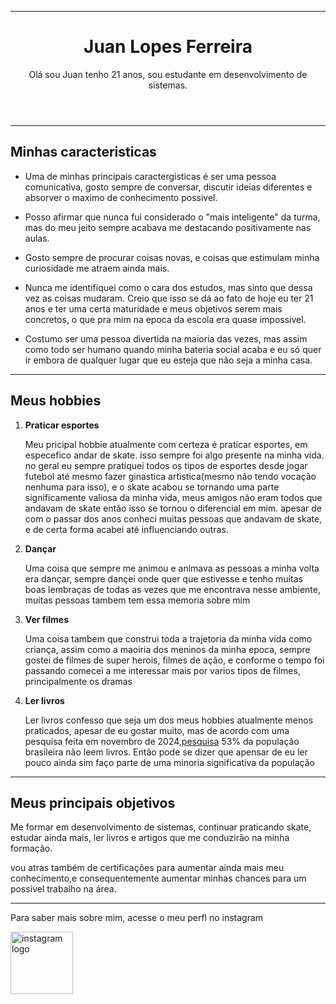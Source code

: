    <body>
            <header><hr>
                <h1>Juan Lopes Ferreira</h1>
                <p>Olá sou Juan tenho 21 anos, sou estudante em desenvolvimento de sistemas.</p>
            </header>
            <main><hr>
                <section>
                    <h2>Minhas caracteristicas</h2>
                    <ul>
                        <li><p>Uma de minhas principais caractergisticas é ser uma pessoa comunicativa, gosto sempre de conversar, discutir ideias diferentes e absorver o maximo de conhecimento possivel.</p></li>
                        <li><p>Posso afirmar que nunca fui considerado o "mais inteligente" da turma, mas do meu jeito sempre acabava me destacando positivamente nas aulas.</p></li>
                        <li><p>Gosto sempre de procurar coisas novas, e coisas que estimulam minha curiosidade me atraem ainda mais.</p></li>
                        <li><p>Nunca me identifiquei como o cara dos estudos, mas sinto que dessa vez as coisas mudaram. Creio que isso se dá ao fato de hoje eu ter 21 anos e ter uma certa maturidade e meus objetivos serem mais concretos, o que pra mim na epoca da escola era quase impossivel.</p></li>
                        <li><p>Costumo ser uma pessoa divertida na maioria das vezes, mas assim como todo ser humano quando minha bateria social acaba e eu só quer ir embora de qualquer lugar que eu esteja que não seja a minha casa.</p></li>
                    </ul>
                </section><hr>
                <section>
                    <h2>Meus hobbies</h2>
                    <ol>
                        <li><strong>Praticar esportes</strong></li>
                        <p>Meu pricipal hobbie atualmente com certeza é praticar esportes, em especefico andar de skate. isso sempre foi algo presente na minha vida. no geral eu sempre pratiquei todos os tipos de esportes desde jogar futebol até mesmo fazer ginastica artistica(mesmo não tendo vocação nenhuma para isso), e o skate acabou se tornando uma parte significamente valiosa da minha vida, meus amigos não eram todos que andavam de skate então isso se tornou o diferencial em mim. apesar de com o passar dos anos conheci muitas pessoas que andavam de skate, e de certa forma acabei até influenciando outras.</p>
                        <li><strong>Dançar</strong></li>
                        <p>Uma coisa que sempre me animou e animava as pessoas a minha volta era dançar, sempre dançei onde quer que estivesse e tenho muitas boas lembraças de todas as vezes que me encontrava nesse ambiente, muitas pessoas tambem tem essa memoria sobre mim</p>
                        <li><strong>Ver filmes</strong></li>
                        <p>Uma coisa tambem que construi toda a trajetoria da minha vida como criança, assim como a maoiria dos meninos da minha epoca, sempre gostei de filmes de super herois, filmes de ação, e conforme o tempo foi passando comecei a me interessar mais por varios tipos de filmes, principalmente os dramas</p>
                        <li><strong>Ler livros</strong></li>
                        <p>Ler livros confesso que seja um dos meus hobbies atualmente menos praticados, apesar de eu gostar muito, mas de acordo com uma pesquisa feita em novembro de 2024,<a href="https://g1.globo.com/educacao/noticia/2024/11/19/o-brasil-que-le-menos-pesquisa-aponta-que-pais-perdeu-quase-7-milhoes-de-leitores-em-4-anos-veja-raio-x.ghtml">pesquisa</a> 53% da população brasileira não leem livros.
                        Então pode se dizer que apensar de eu ler pouco ainda sim faço parte de uma minoria significativa da população</p>
                    </ol>
                </section> <hr>
                <section>
                    <h2>Meus principais objetivos</h2>
                    <p>Me formar em desenvolvimento de sistemas, continuar praticando skate, estudar ainda mais, ler livros e artigos que me conduzirão na minha formação.</p>
                    <p>vou atras também de certificações para aumentar ainda mais meu conhecimento,e consequentemente aumentar minhas chances para um possivel trabalho na área.</p>
                </section>           
            </main>
            <footer><hr>
                <p>Para saber mais sobre mim, acesse o meu perfl no instagram</p>
                <a href="https://www.instagram.com/jlf_loyalty?igsh=MXd5bTZpNzU3NnI4bQ==" Meu perfil target="_blank">
                    <img src="https://cdn.pixabay.com/photo/2021/06/15/12/14/instagram-6338392_1280.png" alt="instagram logo" width="100" height="100">
                </a>   
            </footer>
        </body>
</html>
